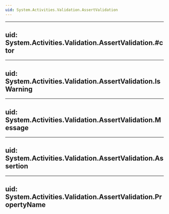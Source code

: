 ```yaml
---
uid: System.Activities.Validation.AssertValidation
---
```


---
uid: System.Activities.Validation.AssertValidation.#ctor
---

---
uid: System.Activities.Validation.AssertValidation.IsWarning
---

---
uid: System.Activities.Validation.AssertValidation.Message
---

---
uid: System.Activities.Validation.AssertValidation.Assertion
---

---
uid: System.Activities.Validation.AssertValidation.PropertyName
---
